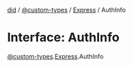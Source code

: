 [did](../README.md) / [@custom-types](../modules/_custom_types.md) / [Express](../modules/_custom_types.express.md) / AuthInfo

# Interface: AuthInfo

[@custom-types](../modules/_custom_types.md).[Express](../modules/_custom_types.express.md).AuthInfo

